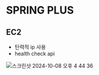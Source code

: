 # SPRING PLUS

## EC2
- 탄력적 ip 사용
- health check api

![스크린샷 2024-10-08 오후 4 44 36](https://github.com/user-attachments/assets/cf564801-c8f5-4bd4-a4a0-9c006101f249)
